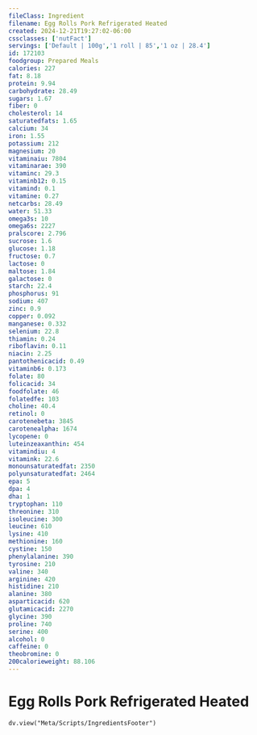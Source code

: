 ```yaml
---
fileClass: Ingredient
filename: Egg Rolls Pork Refrigerated Heated
created: 2024-12-21T19:27:02-06:00
cssclasses: ['nutFact']
servings: ['Default | 100g','1 roll | 85','1 oz | 28.4']
id: 172103
foodgroup: Prepared Meals
calories: 227
fat: 8.18
protein: 9.94
carbohydrate: 28.49
sugars: 1.67
fiber: 0
cholesterol: 14
saturatedfats: 1.65
calcium: 34
iron: 1.55
potassium: 212
magnesium: 20
vitaminaiu: 7804
vitaminarae: 390
vitaminc: 29.3
vitaminb12: 0.15
vitamind: 0.1
vitamine: 0.27
netcarbs: 28.49
water: 51.33
omega3s: 10
omega6s: 2227
pralscore: 2.796
sucrose: 1.6
glucose: 1.18
fructose: 0.7
lactose: 0
maltose: 1.84
galactose: 0
starch: 22.4
phosphorus: 91
sodium: 407
zinc: 0.9
copper: 0.092
manganese: 0.332
selenium: 22.8
thiamin: 0.24
riboflavin: 0.11
niacin: 2.25
pantothenicacid: 0.49
vitaminb6: 0.173
folate: 80
folicacid: 34
foodfolate: 46
folatedfe: 103
choline: 40.4
retinol: 0
carotenebeta: 3845
carotenealpha: 1674
lycopene: 0
luteinzeaxanthin: 454
vitamindiu: 4
vitamink: 22.6
monounsaturatedfat: 2350
polyunsaturatedfat: 2464
epa: 5
dpa: 4
dha: 1
tryptophan: 110
threonine: 310
isoleucine: 300
leucine: 610
lysine: 410
methionine: 160
cystine: 150
phenylalanine: 390
tyrosine: 210
valine: 340
arginine: 420
histidine: 210
alanine: 380
asparticacid: 620
glutamicacid: 2270
glycine: 390
proline: 740
serine: 400
alcohol: 0
caffeine: 0
theobromine: 0
200calorieweight: 88.106
---
```


# Egg Rolls Pork Refrigerated Heated

```dataviewjs
dv.view("Meta/Scripts/IngredientsFooter")
```